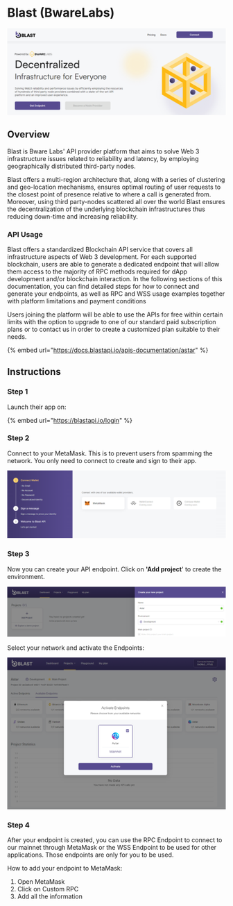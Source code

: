 # Blast (BwareLabs)

![](<../../.gitbook/assets/image (124).png>)

## Overview

Blast is Bware Labs' API provider platform that aims to solve Web 3 infrastructure issues related to reliability and latency, by employing geographically distributed third-party nodes.

Blast offers a multi-region architecture that, along with a series of clustering and geo-location mechanisms, ensures optimal routing of user requests to the closest point of presence relative to where a call is generated from. Moreover, using third party-nodes scattered all over the world Blast ensures the decentralization of the underlying blockchain infrastructures thus reducing down-time and increasing reliability.

### API Usage

Blast offers a standardized Blockchain API service that covers all infrastructure aspects of Web 3 development. For each supported blockchain, users are able to generate a dedicated endpoint that will allow them access to the majority of RPC methods required for dApp development and/or blockchain interaction. In the following sections of this documentation, you can find detailed steps for how to connect and generate your endpoints, as well as RPC and WSS usage examples together with platform limitations and payment conditions

Users joining the platform will be able to use the APIs for free within certain limits with the option to upgrade to one of our standard paid subscription plans or to contact us in order to create a customized plan suitable to their needs.

{% embed url="https://docs.blastapi.io/apis-documentation/astar" %}

## Instructions

### Step 1

Launch their app on:

{% embed url="https://blastapi.io/login" %}

### Step 2

Connect to your MetaMask. This is to prevent users from spamming the network. You only need to connect to create and sign to their app.

![](<../../.gitbook/assets/image (120).png>)

### **Step 3**

Now you can create your API endpoint. Click on **'Add project**' to create the environment.

![](<../../.gitbook/assets/image (107).png>)

Select your network and activate the Endpoints:

![](<../../.gitbook/assets/image (116).png>)

### Step 4

After your endpoint is created, you can use the RPC Endpoint to connect to our mainnet through MetaMask or the WSS Endpoint to be used for other applications. Those endpoints are only for you to be used.

How to add your endpoint to MetaMask:

1. Open MetaMask
2. Click on Custom RPC
3. Add all the information
